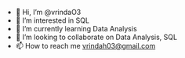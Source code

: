 - 👋 Hi, I’m @vrindaO3
- 👀 I’m interested in SQL
- 🌱 I’m currently learning Data Analysis
- 💞️ I’m looking to collaborate on Data Analysis, SQL
- 📫 How to reach me vrindah03@gmail.com

<!---
vrindaO3/vrindaO3 is a ✨ special ✨ repository because its `README.md` (this file) appears on your GitHub profile.
You can click the Preview link to take a look at your changes.
--->
